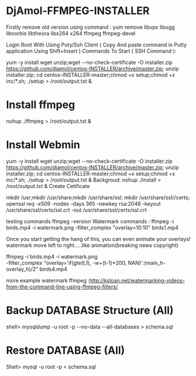 # DjAmol-FFMPEG-INSTALLER
Firstly remove old version using command :
yum remove libvpx libogg libvorbis libtheora libx264 x264 ffmpeg ffmpeg-devel

Login Root With Using Puty/Ssh Client ( Copy And paste command in Putty application Using Shift+Insert )
Commands To Start ( SSH Command ):




yum -y install wget unzip;wget --no-check-certificate -O installer.zip https://github.com/djamol/centos-INSTALLER/archive/master.zip; unzip installer.zip;
cd centos-INSTALLER-master;chmod +x setup;chmod +x inc/*.sh; ./setup > /root/output.txt & 
# Install ffmpeg

nohup ./ffmpeg > /root/output.txt &

# Install Webmin

yum -y install wget unzip;wget --no-check-certificate -O installer.zip https://github.com/djamol/centos-INSTALLER/archive/master.zip; unzip installer.zip;
cd centos-INSTALLER-master;chmod +x setup;chmod +x inc/*.sh; ./setup > /root/output.txt & 
Backgroud: nohup ./install > /root/output.txt & 
Create Cetificate

mkdir /usr;mkdir /usr/share;mkdir /usr/share/ssl; mkdir /usr/share/ssl//certs;
openssl req -x509 -nodes -days 365 -newkey rsa:2048 -keyout /usr/share/ssl/certs/ssl.crt -out /usr/share/ssl/certs/ssl.crt

testing commands
ffmpeg -version
Watermark commands :
ffmpeg -i birds.mp4 -i watermark.png -filter_complex "overlay=10:10" birds1.mp4

Once you start getting the hang of this, you can even animate your overlays!
watermark move left to right.....like animation(breaking news copyright)

ffmpeg -i birds.mp4 -i watermark.png \
-filter_complex "overlay='if(gte(t,1), -w+(t-1)*200, NAN)':(main_h-overlay_h)/2" birds4.mp4

more example watermark ffmpeg :http://ksloan.net/watermarking-videos-from-the-command-line-using-ffmpeg-filters/


# Backup DATABASE Structure (All)
shell>     mysqldump -u root -p --no-data --all-databases > schema.sql
# Restore DATABASE (All)
Shell>   mysql -u root -p < schema.sql
